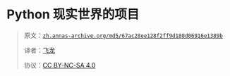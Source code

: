 # Python 现实世界的项目

> 原文：[`zh.annas-archive.org/md5/67ac28ee128f2ff9d180d06916e1389b`](https://zh.annas-archive.org/md5/67ac28ee128f2ff9d180d06916e1389b)
> 
> 译者：[飞龙](https://github.com/wizardforcel)
> 
> 协议：[CC BY-NC-SA 4.0](http://creativecommons.org/licenses/by-nc-sa/4.0/)
